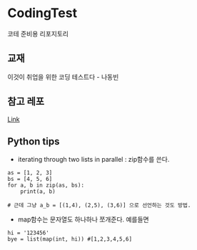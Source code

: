 # CodingTest
코테 준비용 리포지토리

## 교재
이것이 취업을 위한 코딩 테스트다 - 나동빈  

## 참고 레포
[Link](https://github.com/ndb796/python-for-coding-test)

## Python tips
- iterating through two lists in parallel : zip함수를 쓴다.
```
as = [1, 2, 3]
bs = [4, 5, 6]
for a, b in zip(as, bs):
    print(a, b)

# 근데 그냥 a_b = [(1,4), (2,5), (3,6)] 으로 선언하는 것도 방법.
```

- map함수는 문자열도 하나하나 쪼개준다. 예를들면
```
hi = '123456'
bye = list(map(int, hi)) #[1,2,3,4,5,6]
```
